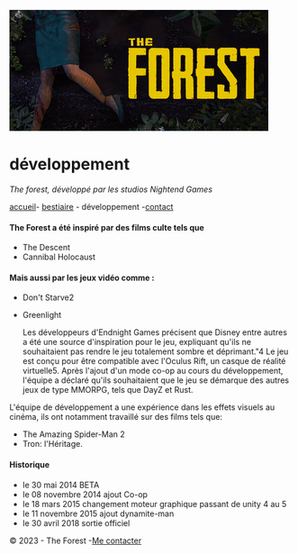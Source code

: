 ![the forest](image/banniere.jpg)

# développement

 *The forest, développé par les studios Nightend Games*

 [accueil](README.md)- [bestiaire](bestiaire.md) - développement -[contact](contact.md)

#### **The Forest a été inspiré par des films culte tels que**

 - The Descent 
 - Cannibal Holocaust
   
#### **Mais aussi par les jeux vidéo comme :**

- Don't Starve2
- Greenlight
  
   Les développeurs d'Endnight Games précisent que Disney entre autres a été une source d'inspiration pour le jeu, expliquant qu'ils ne souhaitaient pas rendre le jeu totalement sombre et déprimant."4 Le jeu est conçu pour être compatible avec l'Oculus Rift, un casque de réalité virtuelle5. Après l'ajout d'un mode co-op au cours du développement, l'équipe a déclaré qu'ils souhaitaient que le jeu se démarque des autres jeux de type MMORPG, tels que DayZ et Rust.

L'équipe de développement a une expérience dans les effets visuels au cinéma, ils ont notamment travaillé sur des films tels que:

  - The Amazing Spider-Man 2 
  - Tron: l'Héritage. 
  
  #### Historique

  - le 30 mai      2014 BETA
  - le 08 novembre 2014 ajout Co-op
  - le 18 mars     2015 changement moteur graphique passant de unity 4 au 5
  - le 11 novembre 2015 ajout dynamite-man 
  - le 30 avril    2018 sortie officiel

© 2023 - The Forest -[Me contacter](cestbidon@bidon.com)


